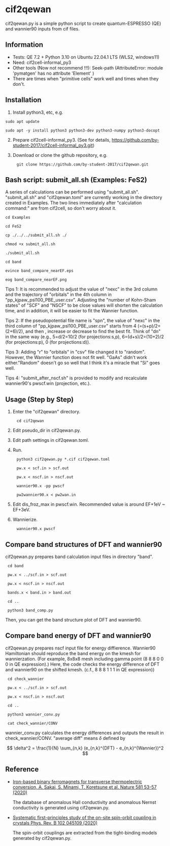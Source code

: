 # cif2qewan
cif2qewan.py is a simple python script to create quantum-ESPRESSO (QE) and wannier90 inputs from cif files.


## Information ######################################
- Tests: QE 7.2 + Python 3.10 on Ubuntu 22.04.1 LTS (WLS2, windows11)
- Need: cif2cell-informal_py3
- Other tools (Now not recommend !!!): Seek-path (AttributeError: module 'pymatgen' has no attribute 'Element' )
- There are times when "primitive cells" work well and times when they don't.


## Installation ######################################
  1. Install python3, etc, e.g.
```
sudo apt update

sudo apt -y install python3 python3-dev python3-numpy python3-docopt
```
  
  2. Prepare cif2cell-informal_py3. (See for details, https://github.com/by-student-2017/cif2cell-informal_py3.git)
  
  3. Download or clone the github repository, e.g.
```
	 git clone https://github.com/by-student-2017/cif2qewan.git
```


## Bash script: submit_all.sh (Examples: FeS2) ######################################
A series of calculations can be performed using "submit_all.sh". "submit_all.sh" and "cif2qewan.toml" are currently working in the directory created in Examples.
The two lines immediately after "calculation command:" are from cif2cell, so don't worry about it.

	cd Examples

	cd FeS2

	cp ./../../submit_all.sh ./

	chmod +x submit_all.sh

	./submit_all.sh

	cd band

	evince band_compare_nearEF.eps

	eog band_compare_nearEF.png


Tips 1: It is recommended to adjust the value of "nexc" in the 3rd column and the trajectory of "orbitals" in the 4th column in "pp_kjpaw_psl100_PBE_user.csv". Adjusting the "number of Kohn-Sham states" of "SCF" and "NSCF" to be close values will shorten the calculation time, and in addition, it will be easier to fit the Wannier function.


Tips 2: If the pseudopotential file name is "spn", the value of "nexc" in the third column of "pp_kjpaw_psl100_PBE_user.csv" starts from 4 (=(s+p)/2=(2+6)/2), and then , increase or decrease to find the best fit. Think of "dn" in the same way (e.g., 5=d/2=10/2 (for projections:s,p), 6=(d+s)/2=(10+2)/2 (for projections:p), 0 (for projections:d)).


Tips 3: Adding "r" to "orbitals" in "csv" file changed it to "random". However, the Wannier function does not fit well. "GaAs" didn't work either."Random" doesn't go so well that I think it's a miracle that "Si" goes well.


Tips 4: "submit_after_nscf.sh" is provided to modify and recalculate wannier90's pwscf.win (projection, etc.).


## Usage (Step by Step) ######################################
  1. Enter the "cif2qewan" directory.
```
	 cd cif2qewan
```
  
  2. Edit pseudo_dir in cif2qewan.py.
  
  3. Edit path settings in cif2qewan.toml.
  
  4. Run.
```
	 python3 cif2qewan.py *.cif cif2qewan.toml
  
	 pw.x < scf.in > scf.out
      
	 pw.x < nscf.in > nscf.out
      
	 wannier90.x -pp pwscf
      
	 pw2wannier90.x < pw2wan.in
```

  5. Edit dis_froz_max in pwscf.win. Recommended value is around EF+1eV ~ EF+3eV.

  6. Wannierize.
```
	 wannier90.x pwscf
```


## Compare band structures of DFT and wannier90 #####
cif2qewan.py prepares band calculation input files in directory "band".

	 cd band

	 pw.x < ../scf.in > scf.out

	 pw.x < nscf.in > nscf.out

	 bands.x < band.in > band.out

	 cd ..

	 python3 band_comp.py

Then, you can get the band structure plot of DFT and wannier90.

## Compare band energy of DFT and wannier90 #####
cif2qewan.py prepares nscf input file for energy diffierence.
Wannier90 Hamiltonian should reproduce the band energy on the kmesh for wannierzation. (For example, 8x8x8 mesh including gamma point (8 8 8 0 0 0 in QE expression).)
Here, the code checks the energy difference of DFT and wannier90 on the shifted kmesh. (c.f., 8 8 8 1 1 1 in QE expression))

	 cd check_wannier

	 pw.x < ../scf.in > scf.out

	 pw.x < nscf.in > nscf.out

	 cd ..

	 python3 wannier_conv.py

	 cat check_wannier/CONV

wannier_conv.py calculates the energy differences and outputs the result in check_wannier/CONV.
 "average diff" means $\delta$ defined by

$$ \delta^2 = \frac{1}{N} \sum_{n,k} (e_{n,k}^{DFT} - e_{n,k}^{Wannier})^2 $$


## Reference ######################################

- [Iron-based binary ferromagnets for transverse thermoelectric conversion,  A. Sakai, S. Minami, T. Koretsune et al. Nature 581 53-57 (2020)](https://doi.org/10.1038/s41586-020-2230-z)

  The database of anomalous Hall conductivity and anomalous Nernst conductivity is generated using cif2qewan.py.

- [Systematic first-principles study of the on-site spin-orbit coupling in crystals Phys. Rev. B 102 045109 (2020)](https://doi.org/10.1103/PhysRevB.102.045109)
 
  The spin-orbit couplings are extracted from the tight-binding models generated by cif2qewan.py.
